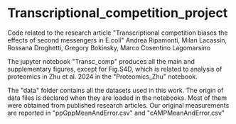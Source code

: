 # Transcriptional_competition_project
 Code related to the research article "Transcriptional competition biases the effects of second messengers in E.coli"
 Andrea Ripamonti, Milan Lacassin, Rossana Droghetti, Gregory Bokinsky, Marco Cosentino Lagomarsino

 The jupyter notebook "Transc_comp" produces all the main and supplementary figures, except for Fig.S4D, which is related to analysis of proteomics in Zhu et al. 2024 in the "Proteomics_Zhu" notebook.

 The "data" folder contains all the datasets used in this work. The origin of data files is declared when they are loaded in the notebooks. Most of them were obtained from published research articles. Our original measurements are reported in "ppGppMeanAndError.csv" and "cAMPMeanAndError.csv"
